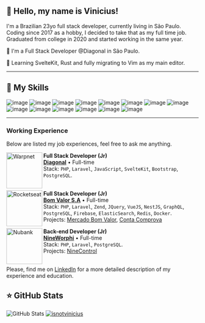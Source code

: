 ## 💜 Hello, my name is Vinicius!

I'm a Brazilian 23yo full stack developer, currently living in São Paulo. Coding since 2017 as a hobby, I decided to take that as my full time job. Graduated from college in 2020 and started working in the same year.

🔭 I'm a Full Stack Developer @Diagonal in São Paulo.

🍃 Learning SvelteKit, Rust and fully migrating to Vim as my main editor.

---

## 🚀 My Skills

![image](https://img.shields.io/badge/PHP-777BB4?style=for-the-badge&logo=php&logoColor=white)
![image](https://img.shields.io/badge/Laravel-FF2D20?style=for-the-badge&logo=laravel&logoColor=white)
![image](https://img.shields.io/badge/JavaScript-323330?style=for-the-badge&logo=javascript&logoColor=F7DF1E)
![image](https://img.shields.io/badge/Svelte-4A4A55?style=for-the-badge&logo=svelte&logoColor=FF3E00)
![image](https://img.shields.io/badge/Vue.js-35495E?style=for-the-badge&logo=vue.js&logoColor=4FC08D)
![image](https://img.shields.io/badge/jQuery-0769AD?style=for-the-badge&logo=jquery&logoColor=white)
![image](https://img.shields.io/badge/HTML5-E34F26?style=for-the-badge&logo=html5&logoColor=white)
![image](https://img.shields.io/badge/CSS3-1572B6?style=for-the-badge&logo=css3&logoColor=white)
![image](https://img.shields.io/badge/Bootstrap-563D7C?style=for-the-badge&logo=bootstrap&logoColor=white)
![image](https://img.shields.io/badge/PostgreSQL-316192?style=for-the-badge&logo=postgresql&logoColor=white)
![image](https://img.shields.io/badge/Firebase-F29D0C?style=for-the-badge&logo=firebase&logoColor=white)
![image](https://img.shields.io/badge/Redis-D9281A?style=for-the-badge&logo=redis&logoColor=white)
![image](https://img.shields.io/badge/Docker-2496ED?style=for-the-badge&logo=docker&logoColor=white)
![image](https://img.shields.io/badge/Git-E34F26?style=for-the-badge&logo=git&logoColor=white)

---

### Working Experience

Below are listed my job experiences, feel free to ask me anything.

[<img align="left" height="94px" width="94px" alt="Warpnet" src="https://media.licdn.com/dms/image/C4D0BAQE-M-MHfbHl8g/company-logo_200_200/0/1639518044376/diagonalsocial_logo?e=1712793600&v=beta&t=nqwFhJuQE6HvGkZVW_dqzbF28RnAMAHvFiCa-kxRqSE"/>]((https://diagonal.social/))

**Full Stack Developer (Jr)** \
[**Diagonal**](https://diagonal.social/) • Full-time \
Stack: `PHP`, `Laravel`, `JavaScript`, `SvelteKit`, `Bootstrap`, `PostgreSQL`.\
<br/>

[<img align="left" height="94px" width="94px" alt="Rocketseat" src="https://media.licdn.com/dms/image/D4D0BAQGvjtvF2-s14w/company-logo_200_200/0/1684331330520/bomvalor_logo?e=1712793600&v=beta&t=SB59GjHmiuY-bvZvCLl0A6IpRVVDhIykfMcNrYL-Jiw"/>](https://bomvalor.com.br/)

**Full Stack Developer (Jr)** \
[**Bom Valor S.A**](https://bomvalor.com.br/) • Full-time \
Stack: `PHP`, `Laravel`, `Zend`, `JQuery`, `VueJS`, `NestJS`, `GraphQL`, `PostgreSQL`, `Firebase`, `ElasticSearch`, `Redis`, `Docker`.\
Projects: [Mercado Bom Valor](https://mercado.bomvalor.com.br/), [Conta Comprova](https://contacomprova.bomvalor.com.br/)
<br/>

[<img align="left" height="94px" width="94px" alt="Nubank" src="https://media.licdn.com/dms/image/C4D0BAQGWvBbiCVkiQg/company-logo_100_100/0/1630545033071/nineworphi_logo?e=2147483647&v=beta&t=mDd440iajdg1oxYI16mDX4GhtPkIlliCAe4B0ZN0ZCY"/>](https://nineworphi.rds.land/ninecontrol)

**Back-end Developer (Jr)** \
[**NineWorphi**](https://nineworphi.rds.land/ninecontrol) • Full-time \
Stack: `PHP`, `Laravel`, `PostgreSQL`. \
Projects: [NineControl](https://nineworphi.rds.land/ninecontrol)
<br/>
<br/>

Please, find me on [LinkedIn](https://www.linkedin.com/in/isnotvinicius/) for a more detailed description of my experience and education.

## ⭐ GitHub Stats

![GitHub Stats](https://github-readme-stats.vercel.app/api?username=isnotvinicius&show_icons=true&theme=tokyonight)
[![isnotvinicius](https://github-readme-stats.vercel.app/api/top-langs/?username=isnotvinicius&layout=compact&theme=tokyonight)](https://github.com/anuraghazra/github-readme-stats)
